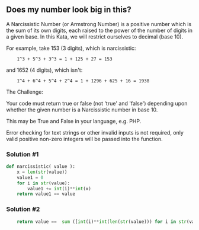 ## Does my number look big in this?
A Narcissistic Number (or Armstrong Number) is a positive number which is the sum of its own digits, each raised to the power of the number of digits in a given base. In this Kata, we will restrict ourselves to decimal (base 10).

For example, take 153 (3 digits), which is narcissistic:
```
    1^3 + 5^3 + 3^3 = 1 + 125 + 27 = 153
```
and 1652 (4 digits), which isn't:
```
    1^4 + 6^4 + 5^4 + 2^4 = 1 + 1296 + 625 + 16 = 1938
```
The Challenge:

Your code must return true or false (not 'true' and 'false') depending upon whether the given number is a Narcissistic number in base 10.

This may be True and False in your language, e.g. PHP.

Error checking for text strings or other invalid inputs is not required, only valid positive non-zero integers will be passed into the function.
### Solution #1
```python
def narcissistic( value ):
    x = len(str(value))
    value1 = 0
    for i in str(value):
        value1 += int(i)**int(x)
    return value1 == value 
```
### Solution #2
```python
    return value ==  sum ([int(i)**int(len(str(value))) for i in str(value)])  
```
